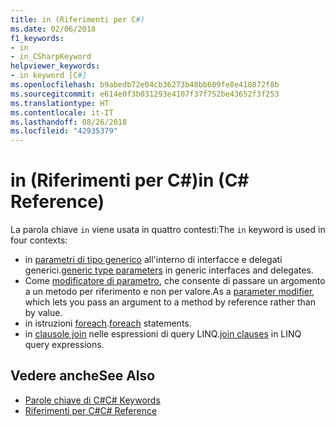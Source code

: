 ```yaml
---
title: in (Riferimenti per C#)
ms.date: 02/06/2018
f1_keywords:
- in
- in_CSharpKeyword
helpviewer_keywords:
- in keyword [C#]
ms.openlocfilehash: b9abedb72e04cb36273b48bb609fe8e410872f8b
ms.sourcegitcommit: e614e0f3b031293e4107f37f752be43652f3f253
ms.translationtype: HT
ms.contentlocale: it-IT
ms.lasthandoff: 08/26/2018
ms.locfileid: "42935379"
---
```

# <a name="in-c-reference"></a><span data-ttu-id="c4eab-102">in (Riferimenti per C#)</span><span class="sxs-lookup"><span data-stu-id="c4eab-102">in (C# Reference)</span></span>

<span data-ttu-id="c4eab-103">La parola chiave `in` viene usata in quattro contesti:</span><span class="sxs-lookup"><span data-stu-id="c4eab-103">The `in` keyword is used in four contexts:</span></span>  
  
- <span data-ttu-id="c4eab-104">in [parametri di tipo generico](in-generic-modifier.md) all'interno di interfacce e delegati generici.</span><span class="sxs-lookup"><span data-stu-id="c4eab-104">[generic type parameters](in-generic-modifier.md) in generic interfaces and delegates.</span></span>
- <span data-ttu-id="c4eab-105">Come [modificatore di parametro](in-parameter-modifier.md), che consente di passare un argomento a un metodo per riferimento e non per valore.</span><span class="sxs-lookup"><span data-stu-id="c4eab-105">As a [parameter modifier](in-parameter-modifier.md), which lets you pass an argument to a method by reference rather than by value.</span></span>
- <span data-ttu-id="c4eab-106">in istruzioni [foreach](foreach-in.md).</span><span class="sxs-lookup"><span data-stu-id="c4eab-106">[foreach](foreach-in.md) statements.</span></span>
- <span data-ttu-id="c4eab-107">in [clausole join](join-clause.md) nelle espressioni di query LINQ.</span><span class="sxs-lookup"><span data-stu-id="c4eab-107">[join clauses](join-clause.md) in LINQ query expressions.</span></span>
  
## <a name="see-also"></a><span data-ttu-id="c4eab-108">Vedere anche</span><span class="sxs-lookup"><span data-stu-id="c4eab-108">See Also</span></span>

- [<span data-ttu-id="c4eab-109">Parole chiave di C#</span><span class="sxs-lookup"><span data-stu-id="c4eab-109">C# Keywords</span></span>](index.md)  
- [<span data-ttu-id="c4eab-110">Riferimenti per C#</span><span class="sxs-lookup"><span data-stu-id="c4eab-110">C# Reference</span></span>](../index.md)
